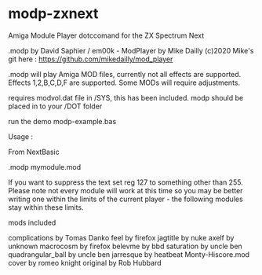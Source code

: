 # modp-zxnext
 Amiga Module Player dotccomand for the ZX Spectrum Next

.modp by David Saphier / em00k  - ModPlayer by Mike Dailly (c)2020
Mike's git here : https://github.com/mikedailly/mod_player

.modp will play Amiga MOD files, currently not all effects are supported. 
Effects 1,2,B,C,D,F are supported. Some MODs will require adjustments.  

requires modvol.dat file in /SYS, this has been included. 
modp should be placed in to your /DOT folder

run the demo modp-example.bas 

Usage :

From NextBasic

 .modp mymodule.mod 

If you want to suppress the text set reg 127 to something other than 255. 
Please note not every module will work at this time so you may be better writing one
within the limits of the current player - the following modules stay within these 
limits. 

mods included 

complications by Tomas Danko
feel by firefox
jagtitle by nuke
axelf by unknown 
macrocosm by firefox
belevme by bbd 
saturation by uncle ben
quadrangular_ball by uncle ben
jarresque by heatbeat 
Monty-Hiscore.mod cover by romeo knight original by Rob Hubbard 
